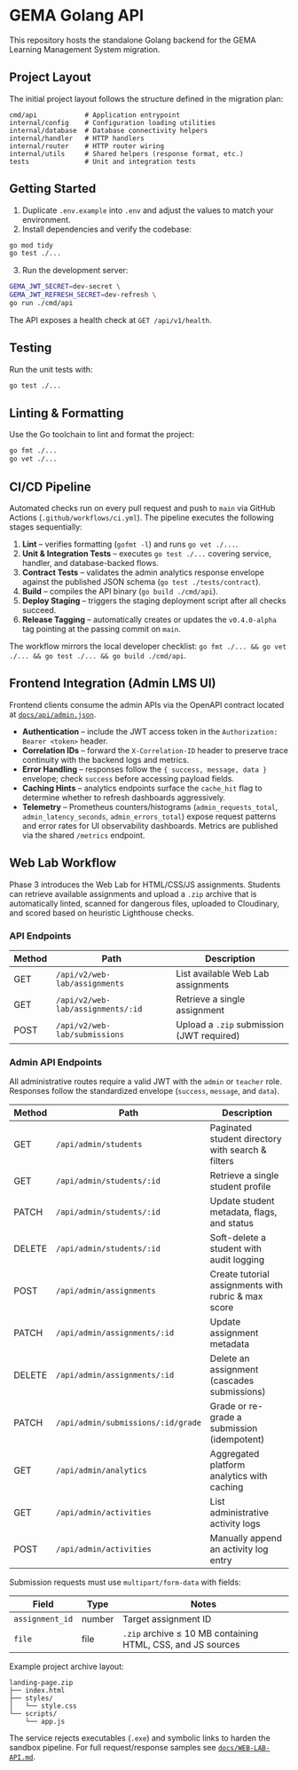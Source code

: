 # GEMA Golang API

This repository hosts the standalone Golang backend for the GEMA Learning Management System migration.

## Project Layout

The initial project layout follows the structure defined in the migration plan:

```
cmd/api            # Application entrypoint
internal/config    # Configuration loading utilities
internal/database  # Database connectivity helpers
internal/handler   # HTTP handlers
internal/router    # HTTP router wiring
internal/utils     # Shared helpers (response format, etc.)
tests              # Unit and integration tests
```

## Getting Started

1. Duplicate `.env.example` into `.env` and adjust the values to match your environment.
2. Install dependencies and verify the codebase:

```bash
go mod tidy
go test ./...
```

3. Run the development server:

```bash
GEMA_JWT_SECRET=dev-secret \
GEMA_JWT_REFRESH_SECRET=dev-refresh \
go run ./cmd/api
```

The API exposes a health check at `GET /api/v1/health`.

## Testing

Run the unit tests with:

```bash
go test ./...
```

## Linting & Formatting

Use the Go toolchain to lint and format the project:

```bash
go fmt ./...
go vet ./...
```

## CI/CD Pipeline

Automated checks run on every pull request and push to `main` via GitHub Actions (`.github/workflows/ci.yml`). The pipeline executes the following stages sequentially:

1. **Lint** – verifies formatting (`gofmt -l`) and runs `go vet ./...`.
2. **Unit & Integration Tests** – executes `go test ./...` covering service, handler, and database-backed flows.
3. **Contract Tests** – validates the admin analytics response envelope against the published JSON schema (`go test ./tests/contract`).
4. **Build** – compiles the API binary (`go build ./cmd/api`).
5. **Deploy Staging** – triggers the staging deployment script after all checks succeed.
6. **Release Tagging** – automatically creates or updates the `v0.4.0-alpha` tag pointing at the passing commit on `main`.

The workflow mirrors the local developer checklist: `go fmt ./... && go vet ./... && go test ./... && go build ./cmd/api`.

## Frontend Integration (Admin LMS UI)

Frontend clients consume the admin APIs via the OpenAPI contract located at [`docs/api/admin.json`](docs/api/admin.json).

- **Authentication** – include the JWT access token in the `Authorization: Bearer <token>` header.
- **Correlation IDs** – forward the `X-Correlation-ID` header to preserve trace continuity with the backend logs and metrics.
- **Error Handling** – responses follow the `{ success, message, data }` envelope; check `success` before accessing payload fields.
- **Caching Hints** – analytics endpoints surface the `cache_hit` flag to determine whether to refresh dashboards aggressively.
- **Telemetry** – Prometheus counters/histograms (`admin_requests_total`, `admin_latency_seconds`, `admin_errors_total`) expose request patterns and error rates for UI observability dashboards. Metrics are published via the shared `/metrics` endpoint.

## Web Lab Workflow

Phase 3 introduces the Web Lab for HTML/CSS/JS assignments. Students can retrieve available assignments and upload a `.zip` archive that is automatically linted, scanned for dangerous files, uploaded to Cloudinary, and scored based on heuristic Lighthouse checks.

### API Endpoints

| Method | Path                               | Description                         |
|--------|------------------------------------|-------------------------------------|
| GET    | `/api/v2/web-lab/assignments`      | List available Web Lab assignments  |
| GET    | `/api/v2/web-lab/assignments/:id`  | Retrieve a single assignment        |
| POST   | `/api/v2/web-lab/submissions`      | Upload a `.zip` submission (JWT required) |

### Admin API Endpoints

All administrative routes require a valid JWT with the `admin` or `teacher` role. Responses follow the standardized envelope (`success`, `message`, and `data`).

| Method | Path | Description |
|--------|------|-------------|
| GET | `/api/admin/students` | Paginated student directory with search & filters |
| GET | `/api/admin/students/:id` | Retrieve a single student profile |
| PATCH | `/api/admin/students/:id` | Update student metadata, flags, and status |
| DELETE | `/api/admin/students/:id` | Soft-delete a student with audit logging |
| POST | `/api/admin/assignments` | Create tutorial assignments with rubric & max score |
| PATCH | `/api/admin/assignments/:id` | Update assignment metadata |
| DELETE | `/api/admin/assignments/:id` | Delete an assignment (cascades submissions) |
| PATCH | `/api/admin/submissions/:id/grade` | Grade or re-grade a submission (idempotent) |
| GET | `/api/admin/analytics` | Aggregated platform analytics with caching |
| GET | `/api/admin/activities` | List administrative activity logs |
| POST | `/api/admin/activities` | Manually append an activity log entry |

Submission requests must use `multipart/form-data` with fields:

| Field           | Type   | Notes                                                       |
|-----------------|--------|-------------------------------------------------------------|
| `assignment_id` | number | Target assignment ID                                        |
| `file`          | file   | `.zip` archive ≤ 10 MB containing HTML, CSS, and JS sources |

Example project archive layout:

```
landing-page.zip
├── index.html
├── styles/
│   └── style.css
└── scripts/
    └── app.js
```

The service rejects executables (`.exe`) and symbolic links to harden the sandbox pipeline. For full request/response samples see [`docs/WEB-LAB-API.md`](docs/WEB-LAB-API.md).

